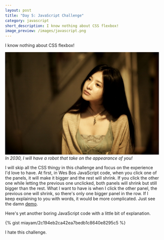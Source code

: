```yaml
---
layout: post
title: "Day 5: JavaScript Challenge"
category: javascript
short_description: I know nothing about CSS flexbox!
image_preview: /images/javascript.png
---
```


I know nothing about CSS flexbox!

<div class="blog-post-image">
  <img src="/images/yoshitaka.jpg" alt="she is cute in some way">
  <em>In 2030, I will have a robot that take on the appearance of you!</em>
</div>

I will skip all the CSS thingy in this challenge and focus on the experience I'd love to have.
At first, in Wes Bos JavaScript code, when you click one of the panels, it will make it bigger and the rest will shrink.
If you click the other one while letting the previous one unclicked, both panels will shrink but still bigger than
the rest. What I want to have is when I click the other panel, the previous one will shrink, so there's only one bigger
panel in the row. If I keep explaining to you with words, it would be more complicated.
Just see the damn [demo](/demo_day5).

Here's yet another boring JavaScript code with a little bit of explanation.

{% gist miayam/2c194eb2ca42ea7bedb1c8640e8295c5 %}

I hate this challenge.
